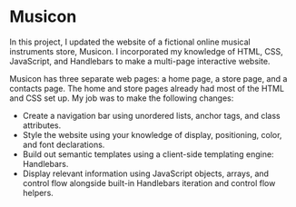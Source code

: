 # Musicon
In this project, I updated the website of a fictional online musical instruments store, Musicon. 
I incorporated my knowledge of HTML, CSS, JavaScript, and Handlebars to make a multi-page interactive website.

Musicon has three separate web pages: a home page, a store page, and a contacts page. 
The home and store pages already had most of the HTML and CSS set up. My job was to make the following changes:

- Create a navigation bar using unordered lists, anchor tags, and class attributes.
- Style the website using your knowledge of display, positioning, color, and font declarations.
- Build out semantic templates using a client-side templating engine: Handlebars.
- Display relevant information using JavaScript objects, arrays, and control flow alongside built-in Handlebars iteration and control flow helpers.
